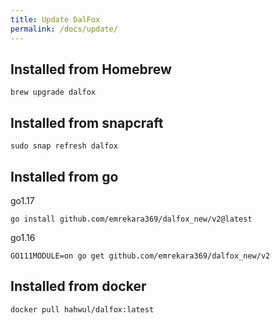 ```yaml
---
title: Update DalFox
permalink: /docs/update/
---
```


## Installed from Homebrew
```
brew upgrade dalfox
```

## Installed from snapcraft
```
sudo snap refresh dalfox
```

## Installed from go
go1.17
```
go install github.com/emrekara369/dalfox_new/v2@latest
```
go1.16
```
GO111MODULE=on go get github.com/emrekara369/dalfox_new/v2
```

## Installed from docker
```
docker pull hahwul/dalfox:latest
```
